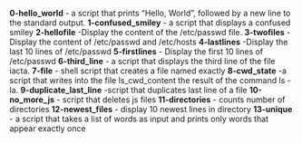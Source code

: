 **0-hello_world** - a script that prints “Hello, World”, followed by a new line to the standard output.
**1-confused_smiley** -  a script that displays a confused smiley
**2-hellofile** -Display the content of the /etc/passwd file.
**3-twofiles** -Display the content of /etc/passwd and /etc/hosts
**4-lastlines** -Display the last 10 lines of /etc/passwd
**5-firstlines** - Display the first 10 lines of /etc/passwd
**6-third_line** - a script that displays the third line of the file iacta.
**7-file** - shell script that creates a file named exactly 
**8-cwd_state** -a script that writes into the file ls_cwd_content the result of the command ls -la. 
**9-duplicate_last_line** -script that duplicates last line of a file
**10-no_more_js** - script that deletes js files
**11-directories** - counts number of directories
**12-newest_files** - display 10 newest lines in directory
**13-unique** - a script that takes a list of words as input and prints only words that appear exactly once
